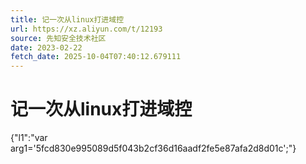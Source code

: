 ```yaml
---
title: 记一次从linux打进域控
url: https://xz.aliyun.com/t/12193
source: 先知安全技术社区
date: 2023-02-22
fetch_date: 2025-10-04T07:40:12.679111
---
```


# 记一次从linux打进域控

{"l1":"var arg1='5fcd830e995089d5f043b2cf36d16aadf2fe5e87afa2d8d01c';"}